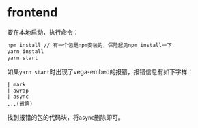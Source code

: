 # frontend

要在本地启动，执行命令：

```sh
npm install // 有一个包是npm安装的，保险起见npm install一下
yarn install
yarn start
```



如果`yarn start`时出现了vega-embed的报错，报错信息有如下字样：

```
| mark
| awrap
| async
...(省略)
```

找到报错的包的代码块，将`async`删除即可。

